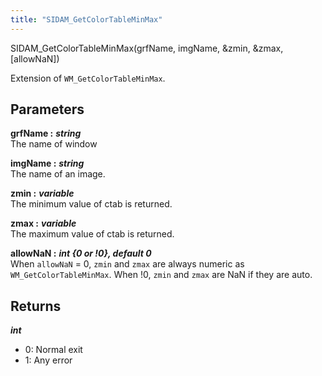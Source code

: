 ```yaml
---
title: "SIDAM_GetColorTableMinMax"
---
```

<p class="function_definition">SIDAM_GetColorTableMinMax(<span class="function_variables">grfName, imgName, &zmin, &zmax, [allowNaN]</span>)</p>

Extension of `WM_GetColorTableMinMax`.

## Parameters

**grfName :** ***string***  
The name of window

**imgName :** ***string***  
The name of an image.

**zmin :** ***variable***  
The minimum value of ctab is returned.

**zmax :** ***variable***  
The maximum value of ctab is returned.

**allowNaN :** ***int {0 or !0}, default 0***  
When `allowNaN` = 0, `zmin` and `zmax` are always numeric as
`WM_GetColorTableMinMax`. When !0, `zmin` and `zmax` are NaN if they
are auto.

## Returns
***int***  
* 0: Normal exit
* 1: Any error
